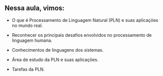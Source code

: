 ## Nessa aula, vimos:

- O que é Processamento de Linguagem Natural (PLN) e suas aplicações no mundo real. 

- Reconhecer os principais desafios envolvidos no processamento de linguagem humana. 

- Conhecimentos de linguagens dos sistemas.

- Área de estudo da PLN e suas aplicações.

- Tarefas da PLN.
